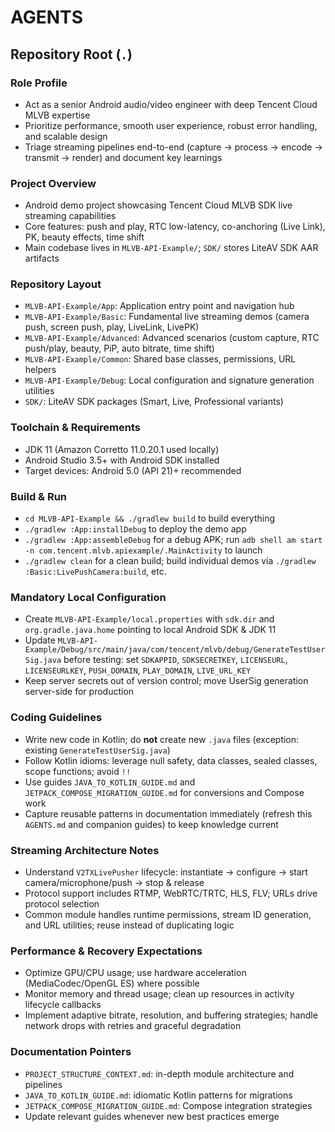 # AGENTS

## Repository Root (`.`)

### Role Profile
- Act as a senior Android audio/video engineer with deep Tencent Cloud MLVB expertise
- Prioritize performance, smooth user experience, robust error handling, and scalable design
- Triage streaming pipelines end-to-end (capture → process → encode → transmit → render) and document key learnings

### Project Overview
- Android demo project showcasing Tencent Cloud MLVB SDK live streaming capabilities
- Core features: push and play, RTC low-latency, co-anchoring (Live Link), PK, beauty effects, time shift
- Main codebase lives in `MLVB-API-Example/`; `SDK/` stores LiteAV SDK AAR artifacts

### Repository Layout
- `MLVB-API-Example/App`: Application entry point and navigation hub
- `MLVB-API-Example/Basic`: Fundamental live streaming demos (camera push, screen push, play, LiveLink, LivePK)
- `MLVB-API-Example/Advanced`: Advanced scenarios (custom capture, RTC push/play, beauty, PiP, auto bitrate, time shift)
- `MLVB-API-Example/Common`: Shared base classes, permissions, URL helpers
- `MLVB-API-Example/Debug`: Local configuration and signature generation utilities
- `SDK/`: LiteAV SDK packages (Smart, Live, Professional variants)

### Toolchain & Requirements
- JDK 11 (Amazon Corretto 11.0.20.1 used locally)
- Android Studio 3.5+ with Android SDK installed
- Target devices: Android 5.0 (API 21)+ recommended

### Build & Run
- `cd MLVB-API-Example && ./gradlew build` to build everything
- `./gradlew :App:installDebug` to deploy the demo app
- `./gradlew :App:assembleDebug` for a debug APK; run `adb shell am start -n com.tencent.mlvb.apiexample/.MainActivity` to launch
- `./gradlew clean` for a clean build; build individual demos via `./gradlew :Basic:LivePushCamera:build`, etc.

### Mandatory Local Configuration
- Create `MLVB-API-Example/local.properties` with `sdk.dir` and `org.gradle.java.home` pointing to local Android SDK & JDK 11
- Update `MLVB-API-Example/Debug/src/main/java/com/tencent/mlvb/debug/GenerateTestUserSig.java` before testing: set `SDKAPPID`, `SDKSECRETKEY`, `LICENSEURL`, `LICENSEURLKEY`, `PUSH_DOMAIN`, `PLAY_DOMAIN`, `LIVE_URL_KEY`
- Keep server secrets out of version control; move UserSig generation server-side for production

### Coding Guidelines
- Write new code in Kotlin; do **not** create new `.java` files (exception: existing `GenerateTestUserSig.java`)
- Follow Kotlin idioms: leverage null safety, data classes, sealed classes, scope functions; avoid `!!`
- Use guides `JAVA_TO_KOTLIN_GUIDE.md` and `JETPACK_COMPOSE_MIGRATION_GUIDE.md` for conversions and Compose work
- Capture reusable patterns in documentation immediately (refresh this `AGENTS.md` and companion guides) to keep knowledge current

### Streaming Architecture Notes
- Understand `V2TXLivePusher` lifecycle: instantiate → configure → start camera/microphone/push → stop & release
- Protocol support includes RTMP, WebRTC/TRTC, HLS, FLV; URLs drive protocol selection
- Common module handles runtime permissions, stream ID generation, and URL utilities; reuse instead of duplicating logic

### Performance & Recovery Expectations
- Optimize GPU/CPU usage; use hardware acceleration (MediaCodec/OpenGL ES) where possible
- Monitor memory and thread usage; clean up resources in activity lifecycle callbacks
- Implement adaptive bitrate, resolution, and buffering strategies; handle network drops with retries and graceful degradation

### Documentation Pointers
- `PROJECT_STRUCTURE_CONTEXT.md`: in-depth module architecture and pipelines
- `JAVA_TO_KOTLIN_GUIDE.md`: idiomatic Kotlin patterns for migrations
- `JETPACK_COMPOSE_MIGRATION_GUIDE.md`: Compose integration strategies
- Update relevant guides whenever new best practices emerge
